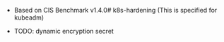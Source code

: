 - Based on CIS Benchmark v1.4.0# k8s-hardening (This is specified for kubeadm)

- TODO: dynamic encryption secret
